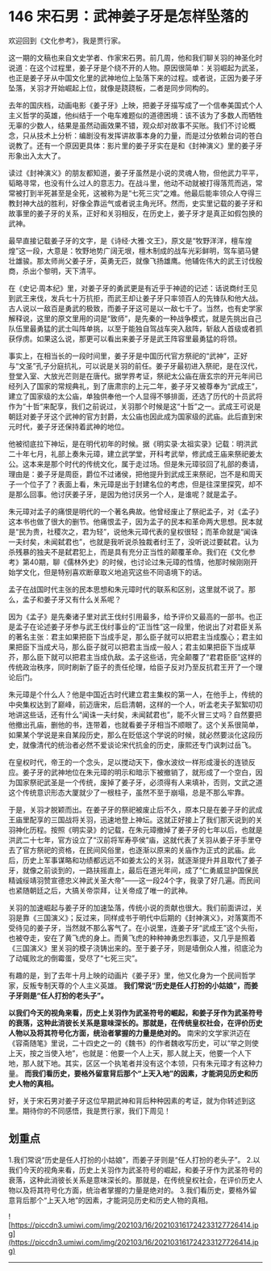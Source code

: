 # 146 宋石男：武神姜子牙是怎样坠落的

欢迎回到《文化参考》，我是贾行家。

这一期的文稿也来自文史学者、作家宋石男。前几周，他和我们聊关羽的神圣化时说道：在这个过程里，姜子牙是个绕不开的人物。原因很简单：关羽崛起为武圣，也正是姜子牙从中国文化里的武神地位上坠落下来的过程。或者说，正因为姜子牙坠落，关羽才开始崛起上位，就像是跷跷板，二者是同步同构的。

去年的国庆档，动画电影《姜子牙》上映，把姜子牙描写成了一个信奉美国式个人主义哲学的英雄，他纠结于一个电车难题似的道德困境：该不该为了多数人而牺牲无辜的少数人，结果是虽然动画效果不错，观众却对故事不买账。我们不讨论概念，只从技术上分析：编剧没有发挥讲故事本身的力量，而是过分依赖台词的苍白说教了。还有一个原因更具体：影片里的姜子牙实在是和《封神演义》里的姜子牙形象出入太大了。

读过《封神演义》的朋友都知道，姜子牙虽然是小说的灵魂人物，但他武力平平，韬略寻常，也没有什么过人的意志力。在战斗里，他动不动就被打得落荒而逃，常常被打到半死甚至是全死，这被称为是“七死三灾”之难。他最后能率领众人夺得三教封神大战的胜利，好像全靠运气或者说主角光环。然而，史实里记载的姜子牙和故事里的姜子牙的关系，正好和关羽相反，在历史上，姜子牙才是真正如假包换的武神。

最早直接记载姜子牙的文字，是《诗经·大雅·文王》，原文是“牧野洋洋，檀车煌煌”这一段，大意是：牧野地势广阔无垠，檀木制成的战车光彩鲜明，驾车驷马健壮雄骏。那太师尚父姜子牙，英勇无匹，就像飞扬雄鹰。他辅佐伟大的武王讨伐殷商，杀出个黎明，天下清平。

在《史记·周本纪》里，对姜子牙的勇武更是有近乎于神迹的记述：话说商纣王见到武王来伐，发兵七十万抗拒，而武王却让姜子牙只率领百人的先锋队和他大战。古人说以一敌百是勇武的极致，而姜子牙这可是以一敌七千了。当然，也有史学家解释说，这里的原文里用的词是“致师”，是先秦的一种战争模式，就是先挑出自己队伍里最勇猛的武士叫阵单挑，以至于能独自驾战车突入敌阵，斩敌人首级或者抓获俘虏。如果这么说，那更可以看出来姜子牙是武王阵容里最勇猛的将领。

事实上，在相当长的一段时间里，姜子牙是中国历代官方祭祀的“武神”，正好与“文圣”孔子分庭抗礼，可以说是关羽的前任。姜子牙最初进入祭祀，是在汉代，登堂入室、大放光芒则是在唐代。据学界考证，祭祀太公庙在唐玄宗的开元年间已经列入了国家的常规典礼，到了唐肃宗的上元二年，姜子牙又被尊奉为“武成王”，建立了国家级的太公庙，单独供奉他一个人显得不够排面，还选了历代的十员武将作为“十哲”来配享，我们之前说过，关羽那个时候是这“十哲”之一。武成王可说是朝廷对姜子牙这个武神的官方封爵，太公庙也因此成为国家级的武庙。此后直到宋元时代，姜子牙还保持着武神的地位。

他被彻底拉下神坛，是在明代初年的时候。据《明实录·太祖实录》记载：明洪武二十年七月，礼部上奏朱元璋，建立武学堂，开科考武举，修武成王庙来祭祀姜太公。这本来是那个时代的传统文化，属于走过场。但是朱元璋驳回了礼部的奏请，理由是：姜子牙是周臣，爵位不过诸侯，把他提升到武成王来祭祀，岂不是和周天子一个位子了？表面上看，朱元璋是出于封建名位的考虑，但是往深里探究，却不是那么回事。他讨厌姜子牙，是因为他讨厌另一个人，是谁呢？就是孟子。

朱元璋对孟子的痛恨是明代的一个著名典故。他曾经废止了祭祀孟子，对《孟子》这本书也做了很大的删节。他痛恨孟子，因为孟子的民本和革命两大思想。民本就是“民为贵，社稷次之，君为轻”，说他朱元璋代表的皇权很轻；而革命就是“闻诛一夫纣矣，未闻弑君也”，也就是我听说杀独裁者纣王了，没听说过要弑君。认为杀残暴的独夫不是弑君犯上，而是具有充分正当性的颠覆革命。我们在《文化参考》第40期，聊《儒林外史》的时候，也讨论过朱元璋的性情，他那时候刚刚开始学文化，但是特别喜欢断章取义地追究这些不同语境下的话。

孟子在战国时代主张的民本思想和朱元璋时代的联系和区别，这里就不说了。那么，孟子和姜子牙又有什么关系呢？

因为《孟子》是先秦诸子里对武王伐纣引用最多，给予评价又最高的一部书。也正是孟子在论述姜子牙参与武王伐纣事业的“正当性”这一段里，他说出了对君臣关系的著名主张：君主如果把臣下当成手足，那么臣子就可以把君主当成腹心；君主如果把臣下当成犬马，那么臣子就可以把君主当成一般人；君主如果把臣下当成草芥，那么臣下就可以把君主当成仇敌。孟子这些话，完全颠覆了“君君臣臣”这样的传统政治秩序，同时刷新了臣子的责任伦理，给臣子反对乃至反抗君王开了一个理论后门。

朱元璋是个什么人？他是中国近古时代建立君主集权的第一人，在他手上，传统的中央集权达到了巅峰，前迈唐宋，后启清朝，这样的一个人，听孟老夫子絮絮叨叨地讲这些话，还有什么“闻诛一夫纣矣，未闻弑君也”，能不火冒三丈吗？自然要把他撤出孔庙，删他的书，连带着，也就看姜子牙相当不顺眼了。这个关系很简单，如果某个学说是来自某段历史，那么在贬低这个学说的时候，就必然要淡化这段历史，就像清代的统治者必然不爱谈论宋代抗金的历史，康熙还专门讽刺过岳飞。

在皇权时代，帝王的一个念头，足以搅动天下，像水波纹一样形成漫长的连锁反应。姜子牙的武神地位在朱元璋的明示和暗示下被撤销了，就形成了一个空白，因为国家祭祀武圣是一个传统，废掉了姜子牙，必须得有人来填补，否则，文武之道这个传统意识形态大厦就少了一根柱子，虽然不至于崩塌，总是不那么牢靠。

于是，关羽才脱颖而出。在姜子牙的祭祀被废止后不久，原本只是在姜子牙的武成王庙里配享的三国战将关羽，迅速地登上神坛。这就正好接上了我们那天说到的关羽神化历程。按照《明实录》的记载，在朱元璋撤掉了姜子牙的七年以后，也就是洪武二十七年，官方设立了“汉前将军寿亭侯”庙，这就代表了关羽从姜子牙手里夺去了官方祭祀的资格，在民间风俗里，也逐渐以原来的关庙作为正式的武庙。此后，历史上军事谋略和功绩都远远不如姜太公的关羽，就逐渐提升并且取代了姜子牙，就像之前谈到的，一路扶摇直上，最后在道光年间，成了“仁勇威显护国保民精诚绥靖羽赞宣德忠义神武关圣大帝”——这一段24个字，我录了好几遍。而民间也紧随朝廷之后，大搞关帝崇拜，让关帝成了唯一的武神。

关羽的加速崛起与姜子牙的加速坠落，传统小说的贡献也很大。我们前面讲过，关羽是靠《三国演义》；反过来，同样成书于明代中后期的《封神演义》，对落寞而不受待见的姜子牙，当然就不那么客气了。在小说里，连姜子牙“武成王”这个头衔，也被夺走，安在了黄飞虎的身上。而黄飞虎的种种神勇忠烈事迹，又几乎是照着《三国演义》里关羽的模子浇铸出来的。至于姜子牙，则是墙倒众人推，彻底沦为了动辄败北的倒霉蛋，受尽了“七死三灾”。

有趣的是，到了去年十月上映的动画片《姜子牙》里，他又化身为一个民间哲学家，反叛专制天尊的个人主义英雄。 **我们常说“历史是任人打扮的小姑娘”，而姜子牙则是“任人打扮的老头子”。**

 **以我们今天的视角来看，历史上关羽作为武圣符号的崛起，和姜子牙作为武圣符号的衰落，这种此消彼长关系是意味深长的。那就是，在传统皇权社会，在评价历史人物以及将其符号化方面，统治者掌握的力量是绝对的。** 南宋的文学家洪迈在《容斋随笔》里说，二十四史之一的《魏书》的作者魏收写历史，可以“举之则使上天，按之当使入地”，也就是：他要一个人上天，那人就上天，他要一个人下地，那人就下地。其实，区区一个执笔者并没有这个本领，只有朱元璋才有这种力量。 **而我们看历史，要格外留意背后那个“上天入地”的因素，才能洞见历史和历史人物的真相。**

好，关于宋石男对姜子牙这位早期武神和背后种种因素的考证，就为你转述到这里。期待你的不同感悟，我是贾行家，我们下周见！

## 划重点

1.我们常说“历史是任人打扮的小姑娘”，而姜子牙则是“任人打扮的老头子”。
2.以我们今天的视角来看，历史上关羽作为武圣符号的崛起，和姜子牙作为武圣符号的衰落，这种此消彼长关系是意味深长的。那就是，在传统皇权社会，在评价历史人物以及将其符号化方面，统治者掌握的力量是绝对的。
3.我们看历史，要格外留意背后那个“上天入地”的因素，才能洞见历史和历史人物的真相。

![https://piccdn3.umiwi.com/img/202103/16/202103161724233127726414.jpg](https://piccdn3.umiwi.com/img/202103/16/202103161724233127726414.jpg)

---

